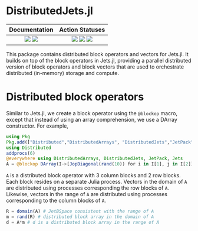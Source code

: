 # DistributedJets.jl
  
| **Documentation** | **Action Statuses** |
|:---:|:---:|
| [![][docs-dev-img]][docs-dev-url] [![][docs-stable-img]][docs-stable-url] | [![][doc-build-status-img]][doc-build-status-url] [![][build-status-img]][build-status-url] [![][code-coverage-img]][code-coverage-results] |

This package contains distributed block operators and vectors for Jets.jl.  It
builds on top of the block operators in Jets.jl, providing a parallel distributed
version of block operators and block vectors that are used to orchestrate
distributed (in-memory) storage and compute.

# Distributed block operators
Similar to Jets.jl, we create a block operator using the `@blockop` macro,
except that instead of using an array comprehension, we use a DArray
constructor.  For example,
```julia
using Pkg
Pkg.add(["Distributed","DistributedArrays", "DistributedJets","JetPack","Jets"])
using Distributed
addprocs(6)
@everywhere using DistributedArrays, DistributedJets, JetPack, Jets
A = @blockop DArray(I->[JopDiagonal(rand(10)) for i in I[1], j in I[2]], (3,2), workers(), [3,2])
```
`A` is a distributed block operator with 3 column blocks and 2 row blocks.  Each
block resides on a separate Julia process.  Vectors in the domain of `A` are
distributed using processes corresponding the row blocks of `A`.  Likewise,
vectors in the range of `A` are distributed using processes corresponding to the
column blocks of `A`.
```julia
R = domain(A) # JetBSpace consistent with the range of A
m = rand(R) # distributed block array in the domain of A
d = A*m # d is a distributed block array in the range of A
```

[docs-dev-img]: https://img.shields.io/badge/docs-dev-blue.svg
[docs-dev-url]: https://chevronetc.github.io/DistributedJets.jl/dev/

[docs-stable-img]: https://img.shields.io/badge/docs-stable-blue.svg
[docs-stable-url]: https://ChevronETC.github.io/DistributedJets.jl/stable

[doc-build-status-img]: https://github.com/ChevronETC/DistributedJets.jl/workflows/Documentation/badge.svg
[doc-build-status-url]: https://github.com/ChevronETC/DistributedJets.jl/actions?query=workflow%3ADocumentation

[build-status-img]: https://github.com/ChevronETC/DistributedJets.jl/workflows/Tests/badge.svg
[build-status-url]: https://github.com/ChevronETC/DistributedJets.jl/actions?query=workflow%3A"Tests"

[code-coverage-img]: https://codecov.io/gh/ChevronETC/DistributedJets.jl/branch/master/graph/badge.svg
[code-coverage-results]: https://codecov.io/gh/ChevronETC/DistributedJets.jl
